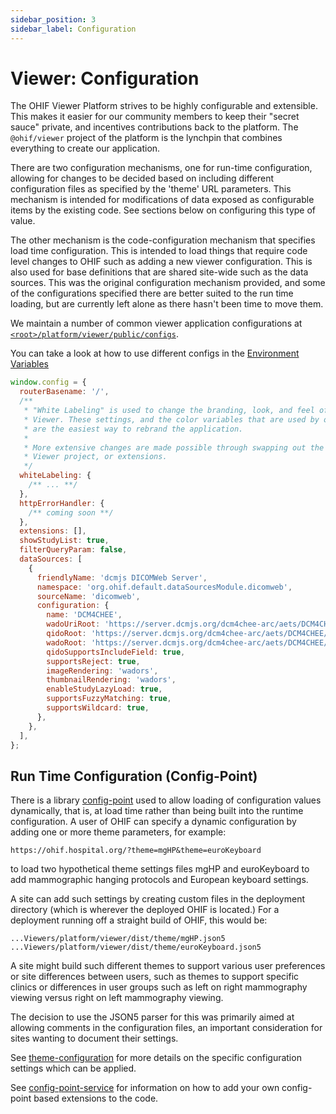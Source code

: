 ```yaml
---
sidebar_position: 3
sidebar_label: Configuration
---
```


# Viewer: Configuration

The OHIF Viewer Platform strives to be highly configurable and extensible. This
makes it easier for our community members to keep their "secret sauce" private,
and incentives contributions back to the platform. The `@ohif/viewer` project of
the platform is the lynchpin that combines everything to create our application.

There are two configuration mechanisms, one for run-time configuration, allowing
for changes to be decided based on including different configuration files as
specified by the 'theme' URL parameters.  This mechanism is intended for
modifications of data exposed as configurable items by the existing code.  See
sections below on configuring this type of value.

The other mechanism is the code-configuration mechanism that specifies load
time configuration.  This is intended to load things that require code level
changes to OHIF such as adding a new viewer configuration.  This is also used
for base definitions that are shared site-wide such as the data sources.  This
was the original configuration mechanism provided, and some of the configurations
specified there are better suited to the run time loading, but are currently
left alone as there hasn't been time to move them.

We maintain a number of common viewer application configurations at
[`<root>/platform/viewer/public/configs`][config-dir].

You can take a look at how to use different configs in the
[Environment Variables](../platform/environment-variables)

```js title="<root>/platform/viewer/public/configs"
window.config = {
  routerBasename: '/',
  /**
   * "White Labeling" is used to change the branding, look, and feel of the OHIF
   * Viewer. These settings, and the color variables that are used by our components,
   * are the easiest way to rebrand the application.
   *
   * More extensive changes are made possible through swapping out the UI library,
   * Viewer project, or extensions.
   */
  whiteLabeling: {
    /** ... **/
  },
  httpErrorHandler: {
    /** coming soon **/
  },
  extensions: [],
  showStudyList: true,
  filterQueryParam: false,
  dataSources: [
    {
      friendlyName: 'dcmjs DICOMWeb Server',
      namespace: 'org.ohif.default.dataSourcesModule.dicomweb',
      sourceName: 'dicomweb',
      configuration: {
        name: 'DCM4CHEE',
        wadoUriRoot: 'https://server.dcmjs.org/dcm4chee-arc/aets/DCM4CHEE/wado',
        qidoRoot: 'https://server.dcmjs.org/dcm4chee-arc/aets/DCM4CHEE/rs',
        wadoRoot: 'https://server.dcmjs.org/dcm4chee-arc/aets/DCM4CHEE/rs',
        qidoSupportsIncludeField: true,
        supportsReject: true,
        imageRendering: 'wadors',
        thumbnailRendering: 'wadors',
        enableStudyLazyLoad: true,
        supportsFuzzyMatching: true,
        supportsWildcard: true,
      },
    },
  ],
};
```

## Run Time Configuration (Config-Point)
There is a library [config-point](https://github.com/OHIF/config-point)
used to allow loading of configuration values dynamically,
that is, at load time rather than being built into the runtime configuration.
A user of OHIF can specify a dynamic configuration by adding one or more theme
parameters, for example:
```
https://ohif.hospital.org/?theme=mgHP&theme=euroKeyboard
```
to load two hypothetical theme settings files mgHP and euroKeyboard to add
mammographic hanging protocols and European keyboard settings.

A site can add such settings by creating custom files in the deployment
directory (which is wherever the deployed OHIF is located.)  For a deployment
running off a straight build of OHIF, this would be:
```
...Viewers/platform/viewer/dist/theme/mgHP.json5
...Viewers/platform/viewer/dist/theme/euroKeyboard.json5
```
A site might build such different themes to support various user preferences
or site differences between users, such as themes to support specific clinics
or differences in user groups such as left on right mammography viewing versus
right on left mammography viewing.

The decision to use the JSON5 parser for this was primarily aimed at allowing
comments in the configuration files, an important consideration for sites
wanting to document their settings.

See [theme-configuration](theme-configuration.md) for more details on the
specific configuration settings which can be applied.

See [config-point-service](../platform/services/config-point-service.md) for
information on how to add your own config-point based extensions to the code.

<!--
  LINKS
-->

<!-- prettier-ignore-start -->
[config-dir]: https://github.com/OHIF/Viewers/tree/master/platform/viewer/public/config
<!-- prettier-ignore-end -->
